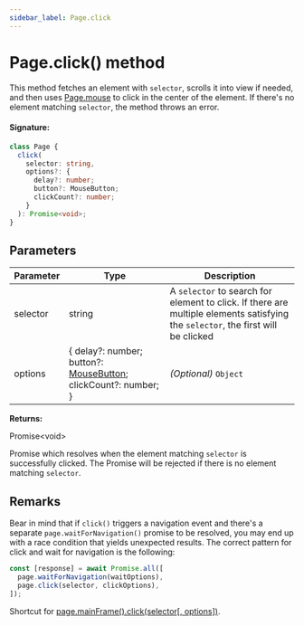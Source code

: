```yaml
---
sidebar_label: Page.click
---
```


# Page.click() method

This method fetches an element with `selector`, scrolls it into view if needed, and then uses [Page.mouse](./puppeteer.page.mouse.md) to click in the center of the element. If there's no element matching `selector`, the method throws an error.

#### Signature:

```typescript
class Page {
  click(
    selector: string,
    options?: {
      delay?: number;
      button?: MouseButton;
      clickCount?: number;
    }
  ): Promise<void>;
}
```

## Parameters

| Parameter | Type                                                                                         | Description                                                                                                                                            |
| --------- | -------------------------------------------------------------------------------------------- | ------------------------------------------------------------------------------------------------------------------------------------------------------ |
| selector  | string                                                                                       | A <code>selector</code> to search for element to click. If there are multiple elements satisfying the <code>selector</code>, the first will be clicked |
| options   | { delay?: number; button?: [MouseButton](./puppeteer.mousebutton.md); clickCount?: number; } | _(Optional)_ <code>Object</code>                                                                                                                       |

**Returns:**

Promise&lt;void&gt;

Promise which resolves when the element matching `selector` is successfully clicked. The Promise will be rejected if there is no element matching `selector`.

## Remarks

Bear in mind that if `click()` triggers a navigation event and there's a separate `page.waitForNavigation()` promise to be resolved, you may end up with a race condition that yields unexpected results. The correct pattern for click and wait for navigation is the following:

```ts
const [response] = await Promise.all([
  page.waitForNavigation(waitOptions),
  page.click(selector, clickOptions),
]);
```

Shortcut for [page.mainFrame().click(selector\[, options\])](./puppeteer.frame.click.md).
